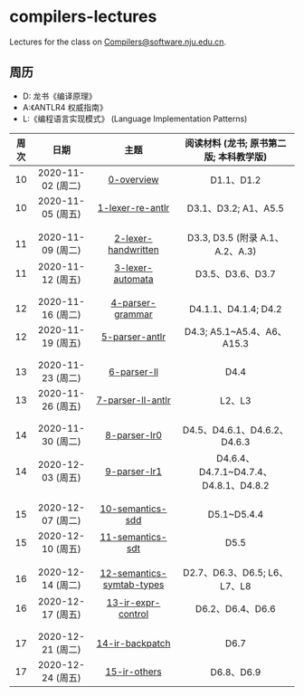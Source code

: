 # compilers-lectures

Lectures for the class on [Compilers@software.nju.edu.cn](https://github.com/orgs/courses-at-nju-by-hfwei/teams/compilers-course-at-nju-software/repositories).

## 周历

- D: 龙书《编译原理》
- A:《ANTLR4 权威指南》
- L:《编程语言实现模式》 (Language Implementation Patterns)

| 周次 | 日期 | 主题 | 阅读材料 (龙书; 原书第二版; 本科教学版) |
| :---: | :---: | :---: | :---: |
| 10 | 2020-11-02 (周二) | [0-overview](./0-overview/) | D1.1、D1.2 |
| 10 | 2020-11-05 (周五) | [1-lexer-re-antlr](./1-lexer-re-antlr/) | D3.1、D3.2; A1、A5.5 |
| | | |
| | | |
| 11 | 2020-11-09 (周二) | [2-lexer-handwritten](./2-lexer-handwritten/) | D3.3, D3.5 (附录 A.1、A.2、A.3) |
| 11 | 2020-11-12 (周五) | [3-lexer-automata](./3-lexer-automata/) | D3.5、D3.6、D3.7 |
| | | |
| | | |
| 12 | 2020-11-16 (周二) | [4-parser-grammar](./4-parser-grammar/) | D4.1.1、D4.1.4; D4.2 |
| 12 | 2020-11-19 (周五) | [5-parser-antlr](./5-parser-antlr/) | D4.3; A5.1~A5.4、A6、A15.3|
| | | |
| | | |
| 13 | 2020-11-23 (周二) | [6-parser-ll](./6-parser-ll/) | D4.4 |
| 13 | 2020-11-26 (周五) | [7-parser-ll-antlr](./7-parser-ll-antlr/) | L2、L3 |
| | | |
| | | |
| 14 | 2020-11-30 (周二) | [8-parser-lr0](./8-parser-lr0/) | D4.5、D4.6.1、D4.6.2、D4.6.3 |
| 14 | 2020-12-03 (周五) | [9-parser-lr1](./9-parser-lr1/) | D4.6.4、D4.7.1~D4.7.4、D4.8.1、D4.8.2 |
| | | |
| | | |
| 15 | 2020-12-07 (周二) | [10-semantics-sdd](./10-semantics-sdd/) | D5.1~D5.4.4 |
| 15 | 2020-12-10 (周五) | [11-semantics-sdt](./11-semantics-sdt/) | D5.5 |
| | | |
| | | |
| 16 | 2020-12-14 (周二) | [12-semantics-symtab-types](./12-semantics-symtab-types/) | D2.7、D6.3、D6.5; L6、L7、L8 |
| 16 | 2020-12-17 (周五) | [13-ir-expr-control](./13-ir-expr-control/) | D6.2、D6.4、D6.6 |
| | | |
| | | |
| 17 | 2020-12-21 (周二) | [14-ir-backpatch](./14-ir-backpatch/) | D6.7 |
| 17 | 2020-12-24 (周五) | [15-ir-others](./15-ir-others/) | D6.8、D6.9 |
